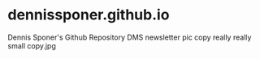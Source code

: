 # dennissponer.github.io
Dennis Sponer's Github Repository
DMS newsletter pic copy really really small copy.jpg
